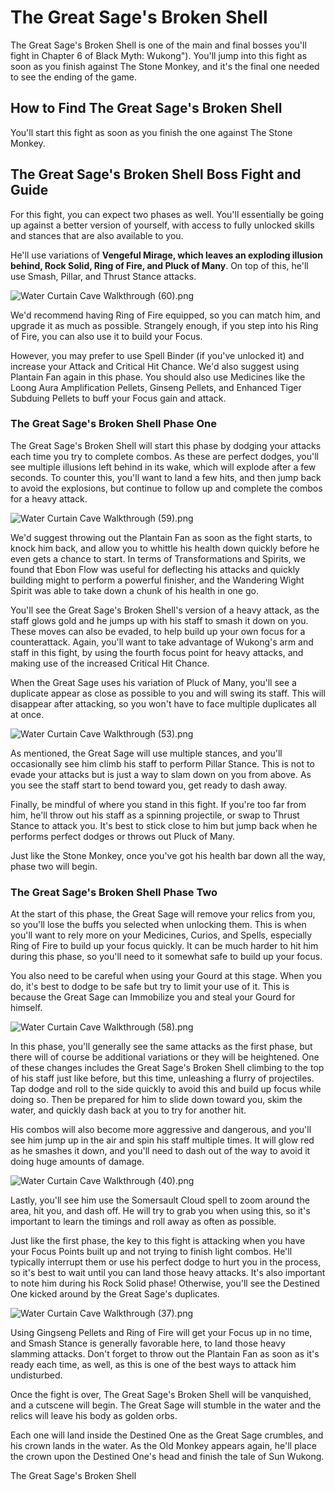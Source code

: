 # The Great Sage's Broken Shell

The Great Sage's Broken Shell is one of the main and final bosses you'll fight in Chapter 6 of Black Myth: Wukong"). You'll jump into this fight as soon as you finish against The Stone Monkey, and it's the final one needed to see the ending of the game. 

## How to Find The Great Sage's Broken Shell

You'll start this fight as soon as you finish the one against The Stone Monkey. 

## The Great Sage's Broken Shell Boss Fight and Guide

For this fight, you can expect two phases as well. You'll essentially be going up against a better version of yourself, with access to fully unlocked skills and stances that are also available to you. 

He'll use variations of **Vengeful Mirage, which leaves an exploding illusion behind, Rock Solid, Ring of Fire, and Pluck of Many**. On top of this, he'll use Smash, Pillar, and Thrust Stance attacks. 

![Water Curtain Cave Walkthrough \(60\).png](https://oyster.ignimgs.com/mediawiki/apis.ign.com/black-myth-wukong/0/08/Water_Curtain_Cave_Walkthrough_%2860%29.png)

We'd recommend having Ring of Fire equipped, so you can match him, and upgrade it as much as possible. Strangely enough, if you step into his Ring of Fire, you can also use it to build your Focus. 

However, you may prefer to use Spell Binder (if you've unlocked it) and increase your Attack and Critical Hit Chance. We'd also suggest using Plantain Fan again in this phase. You should also use Medicines like the Loong Aura Amplification Pellets, Ginseng Pellets, and Enhanced Tiger Subduing Pellets to buff your Focus gain and attack. 

### The Great Sage's Broken Shell Phase One

The Great Sage's Broken Shell will start this phase by dodging your attacks each time you try to complete combos. As these are perfect dodges, you'll see multiple illusions left behind in its wake, which will explode after a few seconds. To counter this, you'll want to land a few hits, and then jump back to avoid the explosions, but continue to follow up and complete the combos for a heavy attack. 

![Water Curtain Cave Walkthrough \(59\).png](https://oyster.ignimgs.com/mediawiki/apis.ign.com/black-myth-wukong/a/a6/Water_Curtain_Cave_Walkthrough_%2859%29.png)

We'd suggest throwing out the Plantain Fan as soon as the fight starts, to knock him back, and allow you to whittle his health down quickly before he even gets a chance to start. In terms of Transformations and Spirits, we found that Ebon Flow was useful for deflecting his attacks and quickly building might to perform a powerful finisher, and the Wandering Wight Spirit was able to take down a chunk of his health in one go. 

You'll see the Great Sage's Broken Shell's version of a heavy attack, as the staff glows gold and he jumps up with his staff to smash it down on you. These moves can also be evaded, to help build up your own focus for a counterattack. Again, you'll want to take advantage of Wukong's arm and staff in this fight, by using the fourth focus point for heavy attacks, and making use of the increased Critical Hit Chance. 

When the Great Sage uses his variation of Pluck of Many, you'll see a duplicate appear as close as possible to you and will swing its staff. This will disappear after attacking, so you won't have to face multiple duplicates all at once. 

![Water Curtain Cave Walkthrough \(53\).png](https://oyster.ignimgs.com/mediawiki/apis.ign.com/black-myth-wukong/b/bf/Water_Curtain_Cave_Walkthrough_%2853%29.png)

As mentioned, the Great Sage will use multiple stances, and you'll occasionally see him climb his staff to perform Pillar Stance. This is not to evade your attacks but is just a way to slam down on you from above. As you see the staff start to bend toward you, get ready to dash away. 

Finally, be mindful of where you stand in this fight. If you're too far from him, he'll throw out his staff as a spinning projectile, or swap to Thrust Stance to attack you. It's best to stick close to him but jump back when he performs perfect dodges or throws out Pluck of Many. 

Just like the Stone Monkey, once you've got his health bar down all the way, phase two will begin. 

### The Great Sage's Broken Shell Phase Two

At the start of this phase, the Great Sage will remove your relics from you, so you'll lose the buffs you selected when unlocking them. This is when you'll want to rely more on your Medicines, Curios, and Spells, especially Ring of Fire to build up your focus quickly. It can be much harder to hit him during this phase, so you'll need to  it somewhat safe to build up your focus. 

You also need to be careful when using your Gourd at this stage. When you do, it's best to dodge to be safe but try to limit your use of it. This is because the Great Sage can Immobilize you and steal your Gourd for himself. 

![Water Curtain Cave Walkthrough \(58\).png](https://oyster.ignimgs.com/mediawiki/apis.ign.com/black-myth-wukong/0/0a/Water_Curtain_Cave_Walkthrough_%2858%29.png)

In this phase, you'll generally see the same attacks as the first phase, but there will of course be additional variations or they will be heightened. One of these changes includes the Great Sage's Broken Shell climbing to the top of his staff just like before, but this time, unleashing a flurry of projectiles. Tap dodge and roll to the side quickly to avoid this and build up focus while doing so. Then be prepared for him to slide down toward you, skim the water, and quickly dash back at you to try for another hit. 

His combos will also become more aggressive and dangerous, and you'll see him jump up in the air and spin his staff multiple times. It will glow red as he smashes it down, and you'll need to dash out of the way to avoid it doing huge amounts of damage. 

![Water Curtain Cave Walkthrough \(40\).png](https://oyster.ignimgs.com/mediawiki/apis.ign.com/black-myth-wukong/b/b7/Water_Curtain_Cave_Walkthrough_%2840%29.png)

Lastly, you'll see him use the Somersault Cloud spell to zoom around the area, hit you, and dash off. He will try to grab you when using this, so it's important to learn the timings and roll away as often as possible. 

Just like the first phase, the key to this fight is attacking when you have your Focus Points built up and not trying to finish light combos. He'll typically interrupt them or use his perfect dodge to hurt you in the process, so it's best to wait until you can land those heavy attacks. It's also important to note him during his Rock Solid phase! Otherwise, you'll see the Destined One kicked around by the Great Sage's duplicates. 

![Water Curtain Cave Walkthrough \(37\).png](https://oyster.ignimgs.com/mediawiki/apis.ign.com/black-myth-wukong/3/37/Water_Curtain_Cave_Walkthrough_%2837%29.png)

Using Gingseng Pellets and Ring of Fire will get your Focus up in no time, and Smash Stance is generally favorable here, to land those heavy slamming attacks. Don't forget to throw out the Plantain Fan as soon as it's ready each time, as well, as this is one of the best ways to attack him undisturbed. 

Once the fight is over, The Great Sage's Broken Shell will be vanquished, and a cutscene will begin. The Great Sage will stumble in the water and the relics will leave his body as golden orbs. 

Each one will land inside the Destined One as the Great Sage crumbles, and his crown lands in the water. As the Old Monkey appears again, he'll place the crown upon the Destined One's head and finish the tale of Sun Wukong. 

The Great Sage's Broken Shell